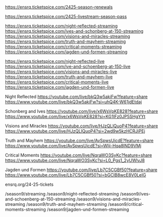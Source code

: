 https://ensrq.ticketspice.com/2425-season-renewals

https://ensrq.ticketspice.com/2425-livestream-season-pass

https://ensrq.ticketspice.com/night-reflected-streaming
https://ensrq.ticketspice.com/ives-and-schonberg-at-150-streaming
https://ensrq.ticketspice.com/visions-and-miracles-streaming
https://ensrq.ticketspice.com/truth-and-mayhem-streaming
https://ensrq.ticketspice.com/critical-moments-streaming
https://ensrq.ticketspice.com/jagden-und-formen-streaming

https://ensrq.ticketspice.com/night-reflected-live
https://ensrq.ticketspice.com/ive-and-schoenberg-at-150-live
https://ensrq.ticketspice.com/visions-and-miracles-live
https://ensrq.ticketspice.com/truth-and-mayhem-live
https://ensrq.ticketspice.com/critical-moments-live
https://ensrq.ticketspice.com/jagden-und-formen-live

Night Reflected
https://youtube.com/live/bkQ3w5akiFw?feature=share
https://www.youtube.com/live/bkQ3w5akiFw?si=uhQ4K-W61jdEtdaj

Schonberg and Ives
https://youtube.com/live/x6WsVpKE828?feature=share
https://www.youtube.com/live/x6WsVpKE828?si=KG1IFz0JP5SHgYYt

Visions and Miracles
https://youtube.com/live/HJzQLlQuoP4?feature=share
https://www.youtube.com/live/HJzQLlQuoP4?si=2wd9w5kzHCRJiPEj

Truth and Mayhem
https://youtube.com/live/AvSpwsUicdE?feature=share
https://www.youtube.com/live/AvSpwsUicdE?si=WIji-Hqa8lND9VMj

Critical Moments
https://youtube.com/live/NqraWO3SyKc?feature=share
https://www.youtube.com/live/NqraWO3SyKc?si=L0_Pgs1_2yUWlvJ8

Jagden und Formen
https://youtube.com/live/Lb7C5CGBf50?feature=share
https://www.youtube.com/live/Lb7C5CGBf50?si=bGClB8wcE8V0LeIG

ensrq.org/24-25-tickets

/season9/streaming
/season9/night-reflected-streaming
/season9/ives-and-schoenberg-at-150-streaming
/season9/visions-and-miracles-streaming
/season9/truth-and-mayhem-streaming
/season9/critical-moments-streaming
/season9/jagden-und-formen-streaming
